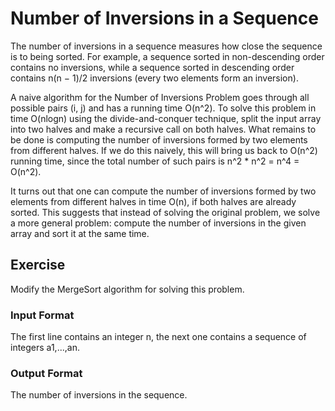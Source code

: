 # Number of Inversions in a Sequence

The number of inversions in a sequence measures how close the sequence is to being sorted. For example, a sequence sorted in non-descending order contains no inversions, while a sequence sorted in descending order contains n(n − 1)/2 inversions (every two elements form an inversion).

A naive algorithm for the Number of Inversions Problem goes through all possible pairs (i, j) and has a running time O(n^2). To solve this problem in time O(nlogn) using the divide-and-conquer technique, split the input array into two halves and make a recursive call on both halves. What remains to be done is computing the number of inversions formed by two elements from different halves. If we do this naively, this will bring us back to O(n^2) running time, since the total number of such pairs is n^2 * n^2 = n^4 = O(n^2).

It turns out that one can compute the number of inversions formed by two elements from different halves in time O(n), if both halves are already sorted. This suggests that instead of solving the original problem, we solve a more general problem: compute the number of inversions in the given array and sort it at the same time.

## Exercise
Modify the MergeSort algorithm for solving this problem.

### Input Format
The first line contains an integer n, the next one contains a sequence of integers a1,...,an.

### Output Format
The number of inversions in the sequence.
